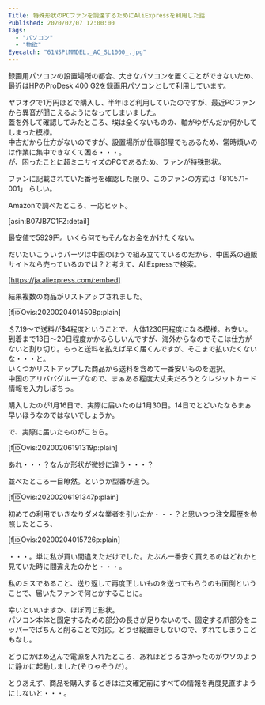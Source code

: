 ```yaml
---
Title: 特殊形状のPCファンを調達するためにAliExpressを利用した話
Published: 2020/02/07 12:00:00
Tags:
  - "パソコン"
  - "物欲"
Eyecatch: "61NSPtMMDEL._AC_SL1000_.jpg"
---
```

録画用パソコンの設置場所の都合、大きなパソコンを置くことができないため、最近はHPのProDesk 400 G2を録画用パソコンとして利用しています。  

ヤフオクで1万円ほどで購入し、半年ほど利用していたのですが、最近PCファンから異音が聞こえるようになってしまいました。  
蓋を外して確認してみたところ、埃は全くないものの、軸がゆがんだか何かしてしまった模様。  
中古だから仕方がないのですが、設置場所が仕事部屋でもあるため、常時煩いのは作業に集中できなくて困る・・・。  
が、困ったことに超ミニサイズのPCであるため、ファンが特殊形状。  

ファンに記載されていた番号を確認した限り、このファンの方式は「810571-001」 らしい。  

Amazonで調べたところ、一応ヒット。  

[asin:B07JB7C1FZ:detail]

最安値で5929円。いくら何でもそんなお金をかけたくない。  

だいたいこういうパーツは中国のほうで組み立てているのだから、中国系の通販サイトなら売っているのでは？と考えて、AliExpressで検索。  

[https://ja.aliexpress.com/:embed]

結果複数の商品がリストアップされました。  

[f:id:Ovis:20200204014508p:plain]

＄7.19～で送料が$4程度ということで、大体1230円程度になる模様。お安い。  
到着まで13日～20日程度かかるらしいんですが、海外からなのでそこは仕方がないと割り切り。もっと送料を払えば早く届くんですが、そこまで払いたくないな・・・と。  
いくつかリストアップした商品から送料を含めて一番安いものを選択。  
中国のアリババグループなので、まぁある程度大丈夫だろうとクレジットカード情報を入力しぽちっ。  

購入したのが1月16日で、実際に届いたのは1月30日。14日でとどいたならまぁ早いほうなのではないでしょうか。  

で、実際に届いたものがこちら。  

[f:id:Ovis:20200206191319p:plain]

あれ・・・？なんか形状が微妙に違う・・・？  

並べたところ一目瞭然。というか型番が違う。  

[f:id:Ovis:20200206191347p:plain]

初めての利用でいきなりダメな業者を引いたか・・・？と思いつつ注文履歴を参照したところ、  

[f:id:Ovis:20200204015726p:plain]

・・・。単に私が買い間違えただけでした。たぶん一番安く買えるのはどれかと見ていた時に間違えたのかと・・・。  

私のミスであること、送り返して再度正しいものを送ってもらうのも面倒ということで、届いたファンで何とかすることに。  

幸いといいますか、ほぼ同じ形状。  
パソコン本体と固定するための部分の長さが足りないので、固定する爪部分をニッパーでぱちんと削ることで対応。どうせ縦置きしないので、ずれてしまうこともなし。  

どうにかはめ込んで電源を入れたところ、あれほどうるさかったのがウソのように静かに起動しました(そりゃそうだ）。  

とりあえず、商品を購入するときは注文確定前にすべての情報を再度見直すようにしないと・・・。